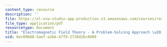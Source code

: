 ```yaml
---
content_type: resource
description: ''
file: https://ol-ocw-studio-app-production.s3.amazonaws.com/courses/res-6-002-electromagnetic-field-theory-a-problem-solving-approach-spring-2008/6ec09b805aefa2bb47f92720d2bc0d09_MITRES_6_002S08_dedication.pdf
file_type: application/pdf
resourcetype: Document
title: "Electromagnetic Field Theory - A Problem-Solving Approach \u2013 Dedication"
uid: 6ec09b80-5aef-a2bb-47f9-2720d2bc0d09
---
```

